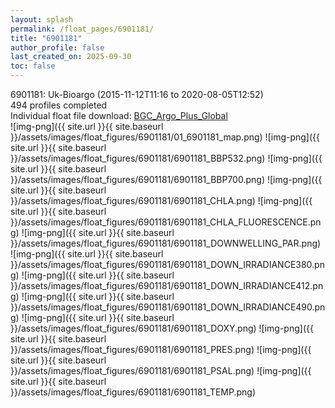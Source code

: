 ```yaml
---
layout: splash
permalink: /float_pages/6901181/
title: "6901181"
author_profile: false
last_created_on: 2025-09-30
toc: false
---
```

 
6901181: Uk-Bioargo (2015-11-12T11:16 to 2020-08-05T12:52)\
494 profiles completed\
Individual float file download: [BGC_Argo_Plus_Global](https://ftp.soest.hawaii.edu/bgc_argo_plus/Individual_Floats/outliers_removed/6901181_Sprof_processed.nc)\
![img-png]({{ site.url }}{{ site.baseurl }}/assets/images/float_figures/6901181/01_6901181_map.png)
![img-png]({{ site.url }}{{ site.baseurl }}/assets/images/float_figures/6901181/6901181_BBP532.png)
![img-png]({{ site.url }}{{ site.baseurl }}/assets/images/float_figures/6901181/6901181_BBP700.png)
![img-png]({{ site.url }}{{ site.baseurl }}/assets/images/float_figures/6901181/6901181_CHLA.png)
![img-png]({{ site.url }}{{ site.baseurl }}/assets/images/float_figures/6901181/6901181_CHLA_FLUORESCENCE.png)
![img-png]({{ site.url }}{{ site.baseurl }}/assets/images/float_figures/6901181/6901181_DOWNWELLING_PAR.png)
![img-png]({{ site.url }}{{ site.baseurl }}/assets/images/float_figures/6901181/6901181_DOWN_IRRADIANCE380.png)
![img-png]({{ site.url }}{{ site.baseurl }}/assets/images/float_figures/6901181/6901181_DOWN_IRRADIANCE412.png)
![img-png]({{ site.url }}{{ site.baseurl }}/assets/images/float_figures/6901181/6901181_DOWN_IRRADIANCE490.png)
![img-png]({{ site.url }}{{ site.baseurl }}/assets/images/float_figures/6901181/6901181_DOXY.png)
![img-png]({{ site.url }}{{ site.baseurl }}/assets/images/float_figures/6901181/6901181_PRES.png)
![img-png]({{ site.url }}{{ site.baseurl }}/assets/images/float_figures/6901181/6901181_PSAL.png)
![img-png]({{ site.url }}{{ site.baseurl }}/assets/images/float_figures/6901181/6901181_TEMP.png)
